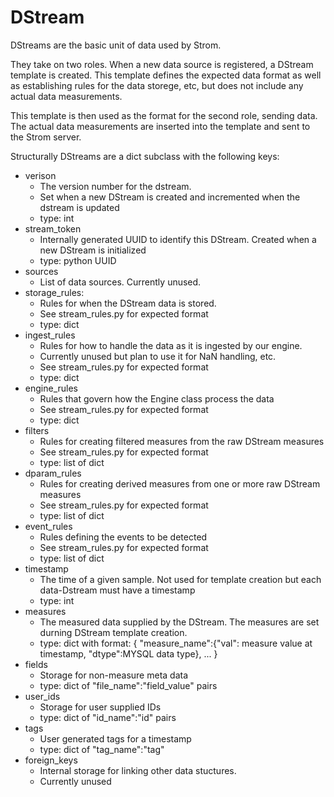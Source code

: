 # DStream
DStreams are the basic unit of data used by Strom.

They take on two roles. When a new data source is registered, a DStream template is created. This
template defines the expected data format as well as establishing rules for the data storege, etc,
but does not include any actual data measurements.

This template is then used as the format for the second role, sending data. The actual data
measurements are inserted into the template and sent to the Strom server.

Structurally DStreams are a dict subclass with the following keys:

- verison
  - The version number for the dstream.
  - Set when a new DStream is created and incremented when the dstream is updated
  - type: int
- stream_token
  - Internally generated UUID to identify this DStream. Created when a new DStream is initialized
  - type: python UUID
- sources
  - List of data sources. Currently unused.
- storage_rules:
  - Rules for when the DStream data is stored.
  - See stream_rules.py for expected format
  - type: dict
- ingest_rules
  - Rules for how to handle the data as it is ingested by our engine.
  - Currently unused but plan to use it for NaN handling, etc.
  - See stream_rules.py for expected format
  - type: dict
- engine_rules
  - Rules that govern how the Engine class process the data
  - See stream_rules.py for expected format
  - type: dict
- filters
  - Rules for creating filtered measures from the raw DStream measures
  - See stream_rules.py for expected format
  - type: list of dict
- dparam_rules
  - Rules for creating derived measures from one or more raw DStream measures
  - See stream_rules.py for expected format
  - type: list of dict
- event_rules
  - Rules defining the events to be detected
  - See stream_rules.py for expected format
  - type: list of dict
- timestamp
  - The time of a given sample. Not used for template creation but each data-Dstream must have a timestamp
  - type: int
- measures
  - The measured data supplied by the DStream. The measures are set durning DStream template creation.
  - type: dict with format: {
  "measure_name":{"val": measure value at timestamp, "dtype":MYSQL data
  type}, ...
  }
- fields
  - Storage for non-measure meta data
  - type: dict of "file_name":"field_value" pairs
- user_ids
  - Storage for user supplied IDs
  - type: dict of "id_name":"id" pairs
- tags
  - User generated tags for a timestamp
  - type: dict of "tag_name":"tag"
- foreign_keys
  - Internal storage for linking other data stuctures.
  - Currently unused
